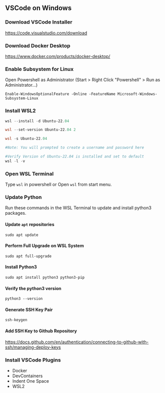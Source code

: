 ## VSCode on Windows

### Download VSCode Installer

<https://code.visualstudio.com/download>

### Download Docker Desktop

<https://www.docker.com/products/docker-desktop/>

### Enable Subsystem for Linux

Open Powershell as Administrator (Start > Right Click "Powershell" > Run as Administrator...)

`Enable-WindowsOptionalFeature -Online -FeatureName Microsoft-Windows-Subsystem-Linux`

### Install WSL2

```powershell
wsl --install -d Ubuntu-22.04

wsl --set-version Ubuntu-22.04 2

wsl -s Ubuntu-22.04

#Note: You will prompted to create a username and password here

#Verify Version of Ubuntu-22.04 is installed and set to default
wsl -l -v
```

### Open WSL Terminal

Type `wsl` in powershell or Open `wsl` from start menu.

### Update Python

Run these commands in the WSL Terminal to update and install python3 packages.

#### Update `apt` repositories

`sudo apt update`

#### Perform Full Upgrade on WSL System

`sudo apt full-upgrade`

#### Install Python3

`sudo apt install python3 python3-pip`

#### Verify the python3 version

`python3 --version`

#### Generate SSH Key Pair

`ssh-keygen`

#### Add SSH Key to Github Repository

<https://docs.github.com/en/authentication/connecting-to-github-with-ssh/managing-deploy-keys>

### Install VSCode Plugins

- Docker
- DevContainers
- Indent One Space
- WSL2
